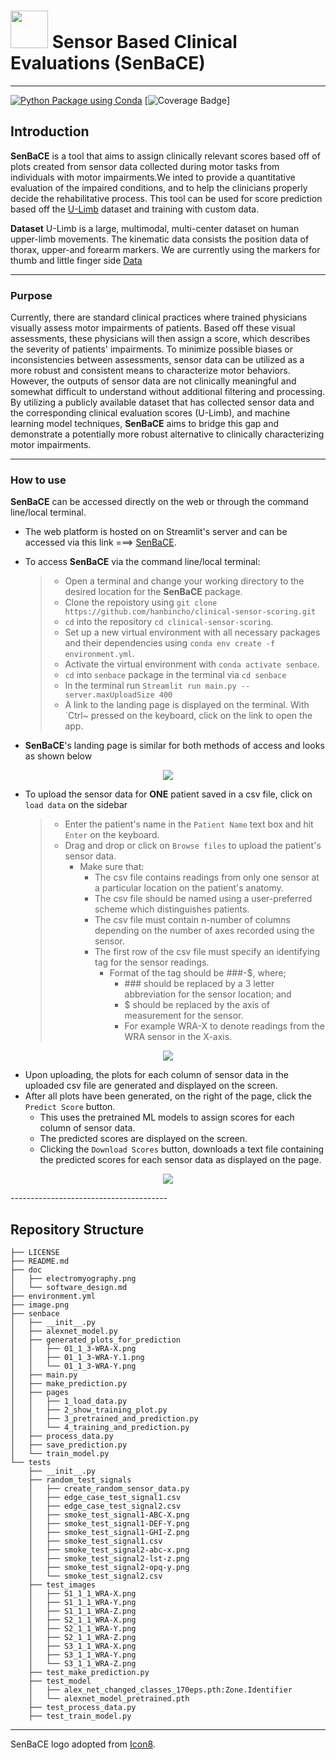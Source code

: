 # <img src= "doc/images/electromyography.png" height="60"></img> Sensor Based Clinical Evaluations (SenBaCE)
---
[![Python Package using Conda](https://github.com/hanbincho/clinical-sensor-scoring/actions/workflows/python-package-conda.yml/badge.svg)](https://github.com/hanbincho/clinical-sensor-scoring/actions/workflows/python-package-conda.yml)
[![Coverage Badge](https://img.shields.io/endpoint?url=https://gist.githubusercontent.com/hanbincho/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/raw/clinical-sensor-scoring__heads_main.json)]

## Introduction
**SenBaCE** is a tool that aims to assign clinically relevant scores based off of plots created from sensor data collected during motor tasks from individuals with motor impairments.We inted to provide a quantitative evaluation of the impaired conditions, and to help the clinicians properly decide the rehabilitative process. This tool can be used for score prediction based off the [U-Limb](https://academic.oup.com/gigascience/article/10/6/giab043/6304920) dataset and training with custom data.  

**Dataset** U-Limb is a large, multimodal, multi-center dataset on human upper-limb movements. The kinematic data consists the position data of thorax, upper-and forearm markers. We are currently using the markers for thumb and little finger side
[Data](https://dataverse.harvard.edu/dataset.xhtml?persistentId=doi:10.7910/DVN/FU3QZ9)

---------------------------------------

### Purpose
Currently, there are standard clinical practices where trained physicians visually assess motor impairments of patients. Based off these visual assessments, these physicians will then assign a score, which describes the severity of patients' impairments. To minimize possible biases or inconsistencies between assessments, sensor data can be utilized as a more robust and consistent means to characterize motor behaviors. However, the outputs of sensor data are not clinically meaningful and somewhat difficult to understand without additional filtering and processing. By utilizing a publicly available dataset that has collected sensor data and the corresponding clinical evaluation scores (U-Limb), and machine learning model techniques, **SenBaCE** aims to bridge this gap and demonstrate a potentially more robust alternative to clinically characterizing motor impairments.

---------------------------------------

### How to use
**SenBaCE** can be accessed directly on the web or through the command line/local terminal.

* The web platform is hosted on on Streamlit's server and can be accessed via this link ===> [SenBaCE](https://hanbincho-clinical-sensor-scoring-senbacemain-enhox7.streamlit.app/).
* To access **SenBaCE** via the command line/local terminal:
	> * Open a terminal and change your working directory to the desired location for the **SenBaCE** package.
	> * Clone the repoistory using `git clone https://github.com/hanbincho/clinical-sensor-scoring.git`
	> * `cd` into the repository `cd clinical-sensor-scoring`.
	> * Set up a new virtual environment with all necessary packages and their dependencies using `conda env create -f environment.yml`.
	> * Activate the virtual environment with `conda activate senbace`.
	> * `cd` into `senbace` package in the terminal via `cd senbace`
	> * In the terminal run `Streamlit run main.py --server.maxUploadSize 400`
	> * A link to the landing page is displayed on the terminal. With `Ctrl~ pressed on the keyboard, click on the link to open the app.
	
* **SenBaCE**'s landing	page is similar for both methods of access and looks as shown below
<p align="center" width="100%">
	<img src= "doc/images/senbaceLandingPage.png"></img>
</p>

* To upload the sensor data for **ONE** patient saved in a csv file, click on `load data` on the sidebar
	> * Enter the patient's name in the `Patient Name` text box and hit `Enter` on the keyboard.
	> * Drag and drop or click on `Browse files` to upload the patient's sensor data.
	>	*  Make sure that:
    >        * The csv file contains readings from only one sensor at a particular location on the patient's anatomy.
    >        * The csv file should be named using a user-preferred scheme which distinguishes patients.
    >        * The csv file must contain n-number of columns depending on the number of axes recorded using the sensor.
    >        * The first row of the csv file must specify an identifying tag for the sensor readings.
	>			* Format of the tag should be ###-$, where;
	>				* \### should be replaced by a 3 letter abbreviation for the sensor location; and
	>				* $ should be replaced by the axis of measurement for the sensor.
	>				* For example WRA-X to denote readings from the WRA sensor in the X-axis.
<p align="center" width="100%">	
	<img src= "doc/images/loadData.png"></img>
</p>

* Upon uploading, the plots for each column of sensor data in the uploaded csv file are generated and displayed on the screen.
* After all plots have been generated, on the right of the page, click the `Predict Score` button.
	* This uses the pretrained ML models to assign scores for each column of sensor data.
	* The predicted scores are displayed on the screen.
	* Clicking the `Download Scores` button, downloads a text file containing the predicted scores for each sensor data as displayed on the page. 
<p align="center" width="100%">	
	<img src= "doc/images/predictScore.png"></img>
</p>
---------------------------------------

## Repository Structure
```
├── LICENSE
├── README.md
├── doc
│   ├── electromyography.png
│   └── software_design.md
├── environment.yml
├── image.png
├── senbace
│   ├── __init__.py
│   ├── alexnet_model.py
│   ├── generated_plots_for_prediction
│   │   ├── 01_1_3-WRA-X.png
│   │   ├── 01_1_3-WRA-Y.1.png
│   │   └── 01_1_3-WRA-Y.png
│   ├── main.py
│   ├── make_prediction.py
│   ├── pages
│   │   ├── 1_load_data.py
│   │   ├── 2_show_training_plot.py
│   │   ├── 3_pretrained_and_prediction.py
│   │   └── 4_training_and_prediction.py
│   ├── process_data.py
│   ├── save_prediction.py
│   └── train_model.py
└── tests
    ├── __init__.py
    ├── random_test_signals
    │   ├── create_random_sensor_data.py
    │   ├── edge_case_test_signal1.csv
    │   ├── edge_case_test_signal2.csv
    │   ├── smoke_test_signal1-ABC-X.png
    │   ├── smoke_test_signal1-DEF-Y.png
    │   ├── smoke_test_signal1-GHI-Z.png
    │   ├── smoke_test_signal1.csv
    │   ├── smoke_test_signal2-abc-x.png
    │   ├── smoke_test_signal2-lst-z.png
    │   ├── smoke_test_signal2-opq-y.png
    │   └── smoke_test_signal2.csv
    ├── test_images
    │   ├── S1_1_1_WRA-X.png
    │   ├── S1_1_1_WRA-Y.png
    │   ├── S1_1_1_WRA-Z.png
    │   ├── S2_1_1_WRA-X.png
    │   ├── S2_1_1_WRA-Y.png
    │   ├── S2_1_1_WRA-Z.png
    │   ├── S3_1_1_WRA-X.png
    │   ├── S3_1_1_WRA-Y.png
    │   └── S3_1_1_WRA-Z.png
    ├── test_make_prediction.py
    ├── test_model
    │   ├── alex_net_changed_classes_170eps.pth:Zone.Identifier
    │   └── alexnet_model_pretrained.pth
    ├── test_process_data.py
    ├── test_train_model.py
```

---------------------------------------

SenBaCE logo adopted from [Icon8](https://icons8.com/icons/set/Electromyograph).

